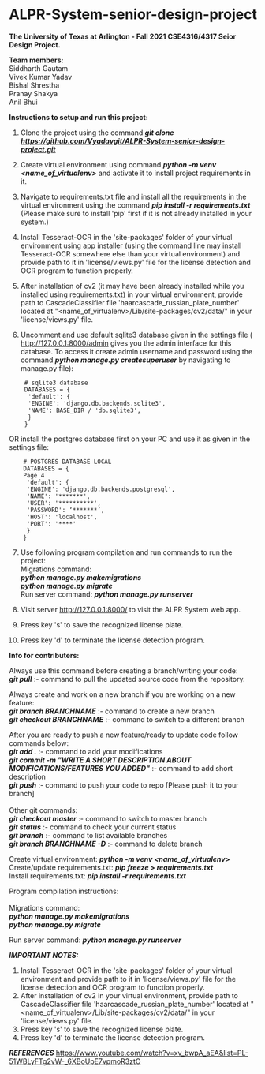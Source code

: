 # ALPR-System-senior-design-project
<b>The University of Texas at Arlington - Fall 2021 CSE4316/4317 Seior Design Project.</b>

<b>Team members:</b><br>
Siddharth Gautam<br>
Vivek Kumar Yadav<br>
Bishal Shrestha<br>
Pranay Shakya<br>
Anil Bhui<br>

<b>Instructions to setup and run this project:</b>
1. Clone the project using the command ***git clone https://github.com/Vyadavgit/ALPR-System-senior-design-project.git***
2. Create virtual environment using command ***python -m venv <name_of_virtualenv>*** and activate it to install project requirements in it.
3. Navigate to requirements.txt file and install all the requirements in the virtual environment using the command ***pip install -r requirements.txt*** (Please make sure to install 'pip' first if it is not already installed in your system.)
4. Install Tesseract-OCR in the 'site-packages' folder of your virtual environment using app installer (using the command line may install Tesseract-OCR somewhere else than your virtual environment) and provide path to it in 'license/views.py' file for the license detection and OCR program to function properly.
5. After installation of cv2 (it may have been already installed while you installed using requirements.txt) in your virtual environment, provide path to CascadeClassifier file 'haarcascade_russian_plate_number' located at "<name_of_virtualenv>/Lib/site-packages/cv2/data/" in your 'license/views.py' file.
6. Uncomment and use default sqlite3 database given in the settings file ( http://127.0.0.1:8000/admin gives you the admin interface for this database. To access it create admin username and password using the command ***python manage.py createsuperuser*** by navigating to manage.py file):



        # sqlite3 database
        DATABASES = {
         'default': {
         'ENGINE': 'django.db.backends.sqlite3',
         'NAME': BASE_DIR / 'db.sqlite3',
         }
        }

OR install the postgres database first on your PC and use it as given in the settings file:


        # POSTGRES DATABASE LOCAL
        DATABASES = {
        Page 4
         'default': {
         'ENGINE': 'django.db.backends.postgresql',
         'NAME': '*******',
         'USER': '**********',
         'PASSWORD': ‘*******’,
         'HOST': 'localhost',
         'PORT': '****'
         }
        }

7. Use following program compilation and run commands to run the project: <br>
Migrations command: <br>
***python manage.py makemigrations*** <br>
***python manage.py migrate***<br>
Run server command:  ***python manage.py runserver***


8. Visit server http://127.0.0.1:8000/ to visit the ALPR System web app.
9. Press key 's' to save the recognized license plate.
10. Press key 'd' to terminate the license detection program.


<b>Info for contributers:</b> <br />

Always use this command before creating a branch/writing your code:  
	***git pull*** :- command to pull the updated source code from the repository.<br />

Always create and work on a new branch if you are working on a new feature:<br />
	***git branch BRANCHNAME*** :- command to create a new branch<br />
	***git checkout BRANCHNAME*** :- command to switch to a different branch<br />

After you are ready to push a new feature/ready to update code follow commands below:<br />
	***git add .*** :- command to add your modifications<br />
	***git commit -m "WRITE A SHORT DESCRIPTION ABOUT MODIFICATIONS/FEATURES YOU ADDED"*** :- command to add short description<br />
	***git push*** :- command to push your code to repo [Please push it to your branch]<br />
	<br />
Other git commands:<br />
	***git checkout master*** :- command to switch to master branch<br />
	***git status*** :- command to check your current status <br />
	***git branch*** :- command to list available branches<br />
	***git branch BRANCHNAME -D*** :- command to delete branch<br />

Create virtual environment: 
***python -m venv <name_of_virtualenv>***
<br>
Create/update requirements.txt: ***pip freeze > requirements.txt***
<br>
Install requirements.txt: ***pip install -r requirements.txt***

Program compilation instructions:
<br><br>
Migrations command: <br>
***python manage.py makemigrations*** <br>
***python manage.py migrate***

Run server command: ***python manage.py runserver***
<br>

***IMPORTANT NOTES:*** 
1. Install Tesseract-OCR in the 'site-packages' folder of your virtual environment and provide path to it in 'license/views.py' file for the license detection and OCR program to function properly.
2. After installation of cv2 in your virtual environment, provide path to CascadeClassifier file 'haarcascade_russian_plate_number' located at "<name_of_virtualenv>/Lib/site-packages/cv2/data/" in your 'license/views.py' file.
3. Press key 's' to save the recognized license plate.
4. Press key 'd' to terminate the license detection program.

***REFERENCES***
https://www.youtube.com/watch?v=xv_bwpA_aEA&list=PL-51WBLyFTg2vW-_6XBoUpE7vpmoR3ztO
